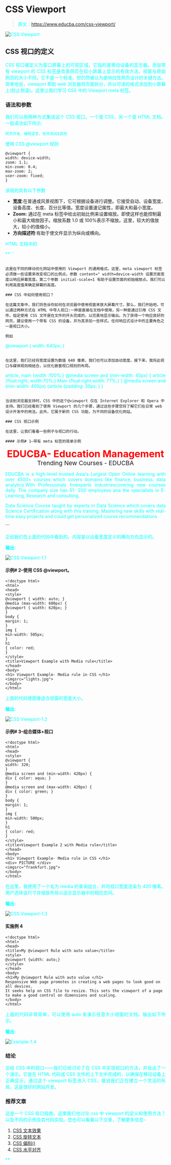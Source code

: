 # CSS Viewport

> 原文：<https://www.educba.com/css-viewport/>

![CSS Viewport](img/93eb452a45b2cc0d8154c9a0f56e81ff.png)



## CSS 视口的定义

CSS 视口被定义为窗口屏幕上的可视区域，它指的是移动设备的显示器。添加带有 viewport 的 CSS 标签是改善网页在较小屏幕上显示的有效方法。视窗与原始网页的大小不同。它不是一个标准，但仍然被认为是响应性网页设计的关键方法。简单地说，viewport 帮助 web 浏览器将页面拆分，并以可读的格式添加到小屏幕上(防止侧滚)。这里让我们学习 CSS 中的 Viewport meta 标签。

### 语法和参数

我们可以用两种方式集成这个 CSS 视口。一个是 CSS，另一个是 HTML 文档。一般语法如下所示:

<small>网页开发、编程语言、软件测试&其他</small>

使用 CSS @viewport 规则

```
@viewport {
width: device-width;
zoom: 1.1;
min-zoom: 0.4;
max-zoom: 2;
user-zoom: fixed;
}
```

该规则具有以下参数

*   **宽度**:在普通或风景视图下，它可根据设备进行调整。它接受自动、设备宽度、设备高度、长度、百分比等值。宽度设置速记属性，即最大和最小宽度。
*   **Zoom:** 通过在 meta 标签中给出初始比例来设置缩放。即使这样也能控制最小和最大缩放因子。缩放系数 1.0 或 100%表示不缩放。这里，较大的值放大，较小的值缩小。
*   **方向描述符**:有助于使文件显示为纵向或横向。

HTML 文档中的

 **```
<meta name="viewport" content="width=device-width, initial-scale=1">
```

这是在不同的移动优化网站中使用的 Viewport 的通用格式。这里，meta viewport 标签必须做一些设置来改变视口的比例点。参数 content=" width=device-width 设置页面宽度以响应屏幕宽度。第二个参数 initial-scale=1 有助于设置页面的初始缩放点。我们可以利用高度值来确定屏幕的高度。

### CSS 中如何使用视口？

在这篇文章中，我们将告诉你如何在浏览器中使用视窗来放大屏幕尺寸。那么，我们开始吧。可以通过两种方式在 HTML 中导入视口:一种是直接在文档中使用，另一种是通过引用 CSS 文件。指定使用 CSS 文件是在文件的开头完成的，以完美地显示输出。为了获得一个响应良好的网页，建议使用一个带有 CSS 的设备，并为其添加一些样式。任何响应式设计中的主要角色之一是视口大小。

例如

```
@viewport {
width: 640px;
}
```

在这里，我们已经将宽度设置为数值 640 像素，我们也可以添加自动宽度。接下来，我将此视口与媒体规则相结合，以优化嵌套视口规则的布局。

```
article, main {width :100%;}
@media screen and (min-width: 40px) {
article {float:right; width:70%;}
Main {float:right;width: 77%;}
}
@media screen and (min-width: 400px)
{article {padding: 30px;
}
}
```

当谈到浏览器支持时，CSS 中的这个@viewport 仅在 Internet Explorer 和 Opera 中支持。我们已经看到了使用 Viewport 的几个步骤，通过这些步骤您将了解它们在日常 web 设计开发中的用法。此外，它属于新的 CSS 功能，为不同的设备优化网站。

### CSS 视口示例

在这里，让我们看看一些例子与视口的行动。

#### 示例# 1–带有 meta 标签的简单示例

```
<!DOCTYPE html>
<html>
<head>
<title>EDUCBA- Education Management</title>
<meta charset="utf-8" name="viewport"
content= "width=device-width, initial-scale=1.0">
<style>
.edu {
font-size:30px;
font-weight:bold;
color:red;
text-align:center;
}
.edum {
font-size:19px;
text-align:center;
}
p {
color :aqua;
text-align:justify;
}
</style>
</head>
<body>
<div class = "edu">EDUCBA- Education Management</div>
<div class = "edum"> Trending New Courses - EDUCBA</div>
<p>EDUCBA is a high-level trusted Asia's Largest Open Online learning with over 4500+ courses which covers domains like finance, business, data analytics.With Professionals froexperts industriescovering new courses daily. The company size has 51- 200 employees ana the specialists in E-Learning, Research and consulting. </p>
<p> Data Science Course taught by experts in Data Science which covers data Science Certification along with this training. Mastering new skills with real-time easy projects and could get personalized course recommendations </p>
</body>
</html>
```

正如我们在上面的代码中看到的，内容是以设备宽度定义的横向方向显示的。

**输出:**

![CSS Viewport-1.1](img/e9364eb2801288fa918b999afa9c08f0.png)



#### 示例# 2–使用 CSS @viewport。

```
<!doctype html>
<html>
<head>
<style>
@viewport { width: auto; }
@media (max-width: 600px) {
@viewport { width: 620px; }
}
body {
margin: 1;
}
img {
min-width: 505px;
}
h1
{ color: red;
}
</style>
<title>Viewport Example with Media rule</title>
</head>
<body>
<h1> Viewport Example- Media rule in CSS </h1>
<imgsrc="lights.jpg">
</body>
</html>
```

上面的代码使图像适合视窗的宽度大小。

**输出:**

![CSS Viewport-1.2](img/3471da738ca603b060987a55c1f6e017.png)



#### 示例# 3–组合媒体+视口

```
<!doctype html>
<html>
<head>
<style>
@viewport {
width: 320;
}
@media screen and (min-width: 420px) {
div { color: aqua; }
}
@media screen and (max-width: 420px) {
div { color: green; }
}
body {
margin: 1;
}
img {
min-width: 500px;
}
h1
{ color: red;
}
</style>
<title>Viewport Example 2 with Media rule</title>
</head>
<body>
<h1> Viewport Example- Media rule in CSS </h1>
<div> PICTURE </div>
<imgsrc="frankfurt.jpg">
</body>
</html>
```

在这里，我使用了一个名为 media 的查询组合，并将视口宽度渲染为 420 像素。用户选择该尺寸并缩放布局以适合显示器中的相应空间。

**输出:**

![CSS Viewport-1.3](img/73db223c3285ecb70beb0a47eb85e286.png)



#### 实施例 4

```
<!doctype html>
<html>
<head>
<title>My @viewport Rule with auto value</title>
<style>
@viewport {width: auto;}
</style>
</head>
<body>
<h1>My @viewport Rule with auto value </h1>
Responsive Web page promotes in creating a web pages to look good on all devices.
It seeks help on CSS file to resize. This sets the viewport of a page to make a good control on dimensions and scaling.
</body>
</html>
```

上面的代码非常简单，可以使用 auto 来演示任意大小视窗的文档。输出如下所示。

**输出:**

![Example-1.4](img/c33cbccabd5b2d14ba76599f3fa63412.png)



### 结论

总结 CSS 中的视口——我们已经讨论了在 CSS 中实现视口的方法，并给出了一个演示。它是在 HTML 代码或 CSS 文件的上下文中完成的，以确保在移动设备上正确显示。通过这个 viewport 标签进入 CSS，据说我们正在建立一个灵活的布局，这是很好的网站开发。

### 推荐文章

这是一个 CSS 视口指南。这里我们也讨论 css 中 viewport 的定义和使用方法？以及不同的示例及其代码实现。您也可以看看以下文章，了解更多信息–

1.  [CSS 文本效果](https://www.educba.com/css-text-effects/)
2.  [CSS 旋转文本](https://www.educba.com/css-rotate-text/)
3.  [CSS 偏斜()](https://www.educba.com/css-skew/)
4.  [CSS 水平对齐](https://www.educba.com/css-horizontal-align/)





**